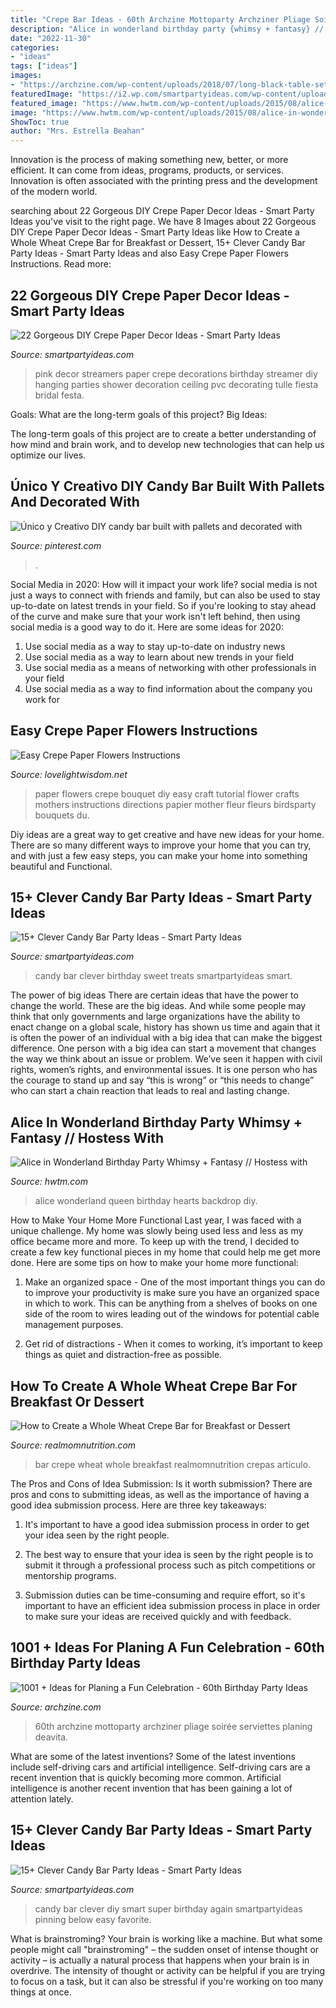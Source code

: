 ```yaml
---
title: "Crepe Bar Ideas - 60th Archzine Mottoparty Archziner Pliage Soirée Serviettes Planing Deavita"
description: "Alice in wonderland birthday party {whimsy + fantasy} // hostess with"
date: "2022-11-30"
categories:
- "ideas"
tags: ["ideas"]
images:
- "https://archzine.com/wp-content/uploads/2018/07/long-black-table-set-up-for-a-party-cream-and-beige-plates-black-napkins-folded-like-tiny-tuxedos-photo-of-sean-connery-as-bond-60th-birthday-party-ideas.jpg"
featuredImage: "https://i2.wp.com/smartpartyideas.com/wp-content/uploads/2019/02/15-epic-candy-bar-ideas.png?resize=750%2C1500&amp;ssl=1"
featured_image: "https://www.hwtm.com/wp-content/uploads/2015/08/alice-in-wonderland-party_17.jpg"
image: "https://www.hwtm.com/wp-content/uploads/2015/08/alice-in-wonderland-party_17.jpg"
ShowToc: true
author: "Mrs. Estrella Beahan"
---
```



Innovation is the process of making something new, better, or more efficient. It can come from ideas, programs, products, or services. Innovation is often associated with the printing press and the development of the modern world.

	

		
searching about 22 Gorgeous DIY Crepe Paper Decor Ideas - Smart Party Ideas you've visit to the right page. We have 8 Images about 22 Gorgeous DIY Crepe Paper Decor Ideas - Smart Party Ideas like How to Create a Whole Wheat Crepe Bar for Breakfast or Dessert, 15+ Clever Candy Bar Party Ideas - Smart Party Ideas and also Easy Crepe Paper Flowers Instructions. Read more:
		
    
## 22 Gorgeous DIY Crepe Paper Decor Ideas - Smart Party Ideas

<img loading=lazy src="https://i1.wp.com/smartpartyideas.com/wp-content/uploads/2018/12/1a4378a0961a92130ea1ee5527dfa715.jpg?resize=720%2C960&amp;ssl=1" onerror="this.onerror=null;this.src='https://tse1.mm.bing.net/th?id=OIP.CLDMrGi7cgn9Q8tM1DC4JAHaJ4&amp;pid=15.1';" alt="22 Gorgeous DIY Crepe Paper Decor Ideas - Smart Party Ideas">

_Source: smartpartyideas.com_

>pink decor streamers paper crepe decorations birthday streamer diy hanging parties shower decoration ceiling pvc decorating tulle fiesta bridal festa. 

	

Goals: What are the long-term goals of this project?
Big Ideas: 

The long-term goals of this project are to create a better understanding of how mind and brain work, and to develop new technologies that can help us optimize our lives.

    
## Único Y Creativo DIY Candy Bar Built With Pallets And Decorated With

<img loading=lazy src="https://i.pinimg.com/736x/28/58/fa/2858fa8e312ba67b00108137d98d9aaa.jpg" onerror="this.onerror=null;this.src='https://tse1.mm.bing.net/th?id=OIP.AjzEkeB4dUGTPMrIe8NqSgHaNK&amp;pid=15.1';" alt="Único y Creativo DIY candy bar built with pallets and decorated with">

_Source: pinterest.com_

>. 

	

Social Media in 2020: How will it impact your work life?
social media is not just a ways to connect with friends and family, but can also be used to stay up-to-date on latest trends in your field. So if you're looking to stay ahead of the curve and make sure that your work isn't left behind, then using social media is a good way to do it. Here are some ideas for 2020: 
1. Use social media as a way to stay up-to-date on industry news 
2. Use social media as a way to learn about new trends in your field 
3. Use social media as a means of networking with other professionals in your field 
4. Use social media as a way to find information about the company you work for 

    
## Easy Crepe Paper Flowers Instructions

<img loading=lazy src="https://lovelightwisdom.net/images/863667.png" onerror="this.onerror=null;this.src='https://tse3.mm.bing.net/th?id=OIP.Eoe4VvrhWJySSskKuycYugHaJ3&amp;pid=15.1';" alt="Easy Crepe Paper Flowers Instructions">

_Source: lovelightwisdom.net_

>paper flowers crepe bouquet diy easy craft tutorial flower crafts mothers instructions directions papier mother fleur fleurs birdsparty bouquets du. 

	

Diy ideas are a great way to get creative and have new ideas for your home. There are so many different ways to improve your home that you can try, and with just a few easy steps, you can make your home into something beautiful and Functional.

    
## 15+ Clever Candy Bar Party Ideas - Smart Party Ideas

<img loading=lazy src="https://i2.wp.com/smartpartyideas.com/wp-content/uploads/2019/02/15-epic-candy-bar-ideas.png?resize=750%2C1500&amp;ssl=1" onerror="this.onerror=null;this.src='https://tse1.mm.bing.net/th?id=OIP.222o25mDiGY4LTP-LVZYgwHaO0&amp;pid=15.1';" alt="15+ Clever Candy Bar Party Ideas - Smart Party Ideas">

_Source: smartpartyideas.com_

>candy bar clever birthday sweet treats smartpartyideas smart. 

	

The power of big ideas
There are certain ideas that have the power to change the world. These are the big ideas. And while some people may think that only governments and large organizations have the ability to enact change on a global scale, history has shown us time and again that it is often the power of an individual with a big idea that can make the biggest difference.
One person with a big idea can start a movement that changes the way we think about an issue or problem. We’ve seen it happen with civil rights, women’s rights, and environmental issues. It is one person who has the courage to stand up and say “this is wrong” or “this needs to change” who can start a chain reaction that leads to real and lasting change.

    
## Alice In Wonderland Birthday Party Whimsy + Fantasy // Hostess With

<img loading=lazy src="https://www.hwtm.com/wp-content/uploads/2015/08/alice-in-wonderland-party_17.jpg" onerror="this.onerror=null;this.src='https://tse1.mm.bing.net/th?id=OIP.D9obJ7bF1nXA_ncxc3KJmgHaLH&amp;pid=15.1';" alt="Alice in Wonderland Birthday Party Whimsy + Fantasy // Hostess with">

_Source: hwtm.com_

>alice wonderland queen birthday hearts backdrop diy. 

	

How to Make Your Home More Functional
Last year, I was faced with a unique challenge. My home was slowly being used less and less as my office became more and more. To keep up with the trend, I decided to create a few key functional pieces in my home that could help me get more done. Here are some tips on how to make your home more functional: 
1. Make an organized space - One of the most important things you can do to improve your productivity is make sure you have an organized space in which to work. This can be anything from a shelves of books on one side of the room to wires leading out of the windows for potential cable management purposes. 

2. Get rid of distractions - When it comes to working, it’s important to keep things as quiet and distraction-free as possible.

    
## How To Create A Whole Wheat Crepe Bar For Breakfast Or Dessert

<img loading=lazy src="http://www.realmomnutrition.com/wp-content/uploads/Crepe-Bar-6.jpg" onerror="this.onerror=null;this.src='https://tse1.mm.bing.net/th?id=OIP.KPeX2KndnLMxlffG34ANkgHaJ4&amp;pid=15.1';" alt="How to Create a Whole Wheat Crepe Bar for Breakfast or Dessert">

_Source: realmomnutrition.com_

>bar crepe wheat whole breakfast realmomnutrition crepas artículo. 

	

The Pros and Cons of Idea Submission: Is it worth submission?
There are pros and cons to submitting ideas, as well as the importance of having a good idea submission process. Here are three key takeaways:
1. It's important to have a good idea submission process in order to get your idea seen by the right people.

2. The best way to ensure that your idea is seen by the right people is to submit it through a professional process such as pitch competitions or mentorship programs.

3. Submission duties can be time-consuming and require effort, so it's important to have an efficient idea submission process in place in order to make sure your ideas are received quickly and with feedback.

    
## 1001 + Ideas For Planing A Fun Celebration - 60th Birthday Party Ideas

<img loading=lazy src="https://archzine.com/wp-content/uploads/2018/07/long-black-table-set-up-for-a-party-cream-and-beige-plates-black-napkins-folded-like-tiny-tuxedos-photo-of-sean-connery-as-bond-60th-birthday-party-ideas.jpg" onerror="this.onerror=null;this.src='https://tse4.mm.bing.net/th?id=OIP.6MFxcpUR1d_4mWbw-Lui6AHaI4&amp;pid=15.1';" alt="1001 + Ideas for Planing a Fun Celebration - 60th Birthday Party Ideas">

_Source: archzine.com_

>60th archzine mottoparty archziner pliage soirée serviettes planing deavita. 

	

What are some of the latest inventions?
Some of the latest inventions include self-driving cars and artificial intelligence. Self-driving cars are a recent invention that is quickly becoming more common. Artificial intelligence is another recent invention that has been gaining a lot of attention lately.

    
## 15+ Clever Candy Bar Party Ideas - Smart Party Ideas

<img loading=lazy src="https://i0.wp.com/smartpartyideas.com/wp-content/uploads/2019/02/16-clever-diy-candy-bar-party-ideas.png?resize=750%2C1500&amp;ssl=1" onerror="this.onerror=null;this.src='https://tse1.mm.bing.net/th?id=OIP.9obC8BefEhVzT_P08WFwHwHaO0&amp;pid=15.1';" alt="15+ Clever Candy Bar Party Ideas - Smart Party Ideas">

_Source: smartpartyideas.com_

>candy bar clever diy smart super birthday again smartpartyideas pinning below easy favorite. 

	

What is brainstroming?
Your brain is working like a machine. But what some people might call "brainstroming" – the sudden onset of intense thought or activity – is actually a natural process that happens when your brain is in overdrive. The intensity of thought or activity can be helpful if you are trying to focus on a task, but it can also be stressful if you're working on too many things at once.

